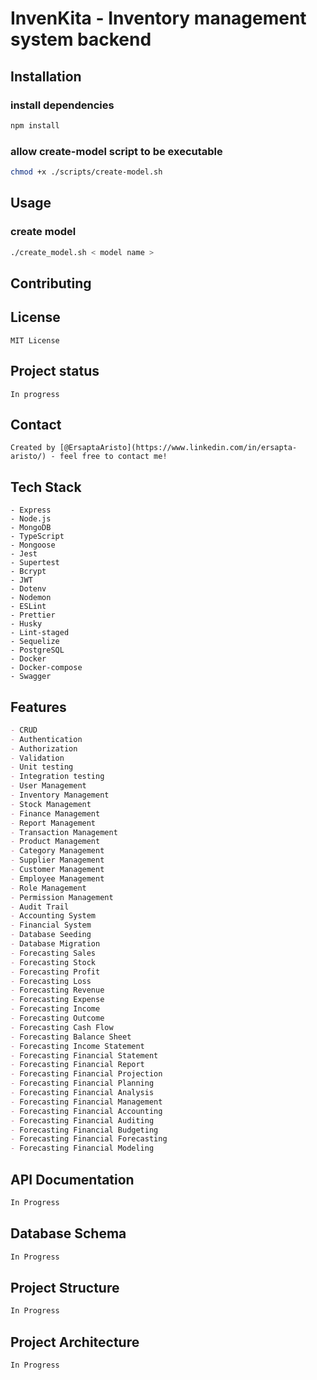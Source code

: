 # InvenKita - Inventory management system backend

## Installation

### install dependencies

```bash
npm install
```

### allow create-model script to be executable

```bash
chmod +x ./scripts/create-model.sh
```

## Usage

### create model

```bash
./create_model.sh < model name >
```

## Contributing

## License

```
MIT License
```

## Project status

```
In progress
```

## Contact

```
Created by [@ErsaptaAristo](https://www.linkedin.com/in/ersapta-aristo/) - feel free to contact me!
```

## Tech Stack

```
- Express
- Node.js
- MongoDB
- TypeScript
- Mongoose
- Jest
- Supertest
- Bcrypt
- JWT
- Dotenv
- Nodemon
- ESLint
- Prettier
- Husky
- Lint-staged
- Sequelize
- PostgreSQL
- Docker
- Docker-compose
- Swagger
```

## Features

```md
- CRUD
- Authentication
- Authorization
- Validation
- Unit testing
- Integration testing
- User Management
- Inventory Management
- Stock Management
- Finance Management
- Report Management
- Transaction Management
- Product Management
- Category Management
- Supplier Management
- Customer Management
- Employee Management
- Role Management
- Permission Management
- Audit Trail
- Accounting System
- Financial System
- Database Seeding
- Database Migration
- Forecasting Sales
- Forecasting Stock
- Forecasting Profit
- Forecasting Loss
- Forecasting Revenue
- Forecasting Expense
- Forecasting Income
- Forecasting Outcome
- Forecasting Cash Flow
- Forecasting Balance Sheet
- Forecasting Income Statement
- Forecasting Financial Statement
- Forecasting Financial Report
- Forecasting Financial Projection
- Forecasting Financial Planning
- Forecasting Financial Analysis
- Forecasting Financial Management
- Forecasting Financial Accounting
- Forecasting Financial Auditing
- Forecasting Financial Budgeting
- Forecasting Financial Forecasting
- Forecasting Financial Modeling
```

## API Documentation

```md
In Progress
```

## Database Schema

```md
In Progress
```

## Project Structure

```md
In Progress
```

## Project Architecture

```md
In Progress
```
